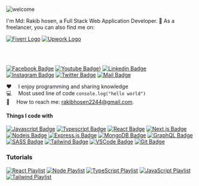 ![welcome](https://user-images.githubusercontent.com/37983022/141644913-901245e0-c3b3-460b-8588-e279c5e78fa1.gif)

I'm Md: Rakib hosen, a Full Stack Web Application Developer.
💼 As a freelancer, you can also find me on:

[![Fiverr Logo](https://img.shields.io/static/v1?message=Fiverr&logo=fiverr&label=&color=1DBF73&logoColor=white&labelColor=&style=for-the-badge)](https://www.fiverr.com/rakib_thpi) 
[![Upwork Logo](https://img.shields.io/static/v1?message=Upwork&logo=upwork&label=&color=6FDA44&logoColor=white&labelColor=&style=for-the-badge)](https://www.upwork.com/freelancers/~01350d3c08c0b647a1)

 <br>
 <br>


[![Facebook Badge](https://img.shields.io/badge/Facebook-1877F2?style=for-the-badge&logo=facebook&logoColor=white)](https://facebook.com/rakibthpi)
[![Youtube Badge](https://img.shields.io/badge/YouTube-FF0000?style=for-the-badge&logo=youtube&logoColor=white)](https://www.youtube.com/@codingsave)) 
[![Linkedin Badge](https://img.shields.io/badge/LinkedIn-0077B5?style=for-the-badge&logo=linkedin&logoColor=white)](https://www.linkedin.com/in/rakibthpi/)
[![Instagram Badge](https://img.shields.io/badge/Instagram-E4405F?style=for-the-badge&logo=instagram&logoColor=white)](https://instagram.com/rakibthpi) 
[![Twitter Badge](https://img.shields.io/badge/Twitter-1DA1F2?style=for-the-badge&logo=twitter&logoColor=white)](https://twitter.com/rakibthpi) 
[![Mail Badge](https://img.shields.io/badge/Gmail-D14836?style=for-the-badge&logo=gmail&logoColor=white)](mailto:rakibhosen2244@gmail.com)

:hearts: &emsp;I enjoy programming and sharing knowledge <br/>
:computer: &emsp;Most used line of code `console.log("hello world")` <br/>
:e-mail: &emsp;How to reach me: rakibhosen2244@gmail.com.<br/>

#### Things I code with

[![Javascript Badge](https://img.shields.io/badge/-Javascript-F0DB4F?style=for-the-badge&labelColor=black&logo=javascript&logoColor=F0DB4F)](#) 
[![Typescript Badge](https://img.shields.io/badge/-Typescript-007acc?style=for-the-badge&labelColor=black&logo=typescript&logoColor=007acc)](#) 
[![React Badge](https://img.shields.io/badge/-React-61DBFB?style=for-the-badge&labelColor=black&logo=react&logoColor=61DBFB)](#)
[![Next.js Badge](https://img.shields.io/badge/next.js-000000?style=for-the-badge&logo=nextdotjs&logoColor=white)](#)
[![Nodejs Badge](https://img.shields.io/badge/-Nodejs-3C873A?style=for-the-badge&labelColor=black&logo=node.js&logoColor=3C873A)](#)
[![Express.js Badge](https://img.shields.io/badge/Express.js-000000?style=for-the-badge&logo=express&logoColor=white)](#)
[![MongoDB Badge](https://img.shields.io/badge/MongoDB-4EA94B?style=for-the-badge&logo=mongodb&logoColor=white)](#)
[![GraphQL Badge](https://img.shields.io/badge/-GraphQl-e535ab?style=for-the-badge&labelColor=black&logo=node.js&logoColor=e535ab)](#)
[![SASS Badge](https://img.shields.io/badge/Sass-CC6699?style=for-the-badge&logo=sass&logoColor=white)](#)
[![Tailwind Badge](https://img.shields.io/badge/Tailwind%20CSS-092749?style=for-the-badge&logo=tailwindcss&logoColor=06B6D4&labelColor=000000)](#)
[![VSCode Badge](https://img.shields.io/badge/Visual_Studio-5C2D91?style=for-the-badge&logo=visual%20studio&logoColor=white)](#)
[![Git Badge](https://img.shields.io/badge/Git-F05032?style=for-the-badge&logo=git&logoColor=white)](#)

### Tutorials

[![React Playlist](https://img.shields.io/badge/React-20232A?style=for-the-badge&logo=react&logoColor=61DAFB)](#)
[![Node Playlist](https://img.shields.io/badge/Node.js-339933?style=for-the-badge&logo=nodedotjs&logoColor=white)](#)
[![TypeScript Playlist](https://img.shields.io/badge/TypeScript-007ACC?style=for-the-badge&logo=typescript&logoColor=white)](#)
[![JavaScript Playlist](https://img.shields.io/badge/JavaScript-323330?style=for-the-badge&logo=javascript&logoColor=F7DF1E)](#)
[![Tailwind Playlist](https://img.shields.io/badge/Tailwind%20CSS-092749?style=for-the-badge&logo=tailwindcss&logoColor=06B6D4&labelColor=000000)](#)

